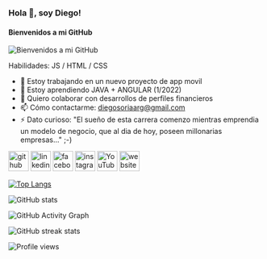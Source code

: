 ### Hola 👋, soy Diego!
#### Bienvenidos a mi GitHub
![Bienvenidos a mi GitHub](https://scontent.fcor10-3.fna.fbcdn.net/v/t1.6435-9/126273583_103733661564786_7523905026741892139_n.png?_nc_cat=109&ccb=1-5&_nc_sid=e3f864&_nc_ohc=hjib6CfPyUIAX-5c0nW&tn=oZE4EBV6LONFpP30&_nc_ht=scontent.fcor10-3.fna&oh=00_AT9BO_8Pmgi9132SXxZ42wmqLYWgUHYdhSe3njU184XXMA&oe=625F7260)


Habilidades: JS / HTML / CSS

- 🔭 Estoy trabajando en un nuevo proyecto de app movil 
- 🌱 Estoy aprendiendo JAVA + ANGULAR (1/2022) 
- 👯 Quiero colaborar con desarrollos de perfiles financieros 
- 📫 Cómo contactarme: diegosoriaarg@gmail.com 
- ⚡ Dato curioso: "El sueño de esta carrera comenzo mientras emprendia un modelo de negocio, que al dia de hoy, poseen millonarias empresas..."  ;-) 


[<img src='https://cdn.jsdelivr.net/npm/simple-icons@3.0.1/icons/github.svg' alt='github' height='40'>](https://github.com/DiegoSoriaArg)  [<img src='https://cdn.jsdelivr.net/npm/simple-icons@3.0.1/icons/linkedin.svg' alt='linkedin' height='40'>](https://www.linkedin.com/in/diegosoriaargentina/)  [<img src='https://cdn.jsdelivr.net/npm/simple-icons@3.0.1/icons/facebook.svg' alt='facebook' height='40'>](https://www.facebook.com/SoriaDev)  [<img src='https://cdn.jsdelivr.net/npm/simple-icons@3.0.1/icons/instagram.svg' alt='instagram' height='40'>](https://www.instagram.com/d1eg0.soria/)  [<img src='https://cdn.jsdelivr.net/npm/simple-icons@3.0.1/icons/youtube.svg' alt='YouTube' height='40'>](https://www.youtube.com/channel/UCLBBx4BzIAY-grcOSDpefOw)  [<img src='https://cdn.jsdelivr.net/npm/simple-icons@3.0.1/icons/icloud.svg' alt='website' height='40'>](https://portafoliouno-e576d.web.app/)  

[![Top Langs](https://github-readme-stats.vercel.app/api/top-langs/?username=DiegoSoriaArg)](https://github.com/anuraghazra/github-readme-stats)

![GitHub stats](https://github-readme-stats.vercel.app/api?username=DiegoSoriaArg&show_icons=true)  

![GitHub Activity Graph](https://activity-graph.herokuapp.com/graph?username=DiegoSoriaArg)  

![GitHub streak stats](https://github-readme-streak-stats.herokuapp.com/?user=DiegoSoriaArg)  

![Profile views](https://gpvc.arturio.dev/DiegoSoriaArg)  
